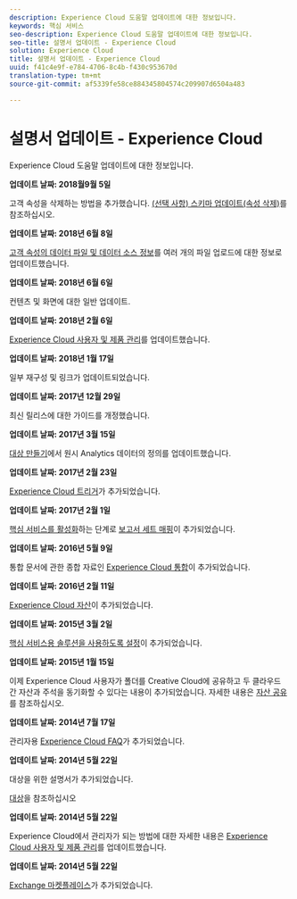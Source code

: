 ```yaml
---
description: Experience Cloud 도움말 업데이트에 대한 정보입니다.
keywords: 핵심 서비스
seo-description: Experience Cloud 도움말 업데이트에 대한 정보입니다.
seo-title: 설명서 업데이트 - Experience Cloud
solution: Experience Cloud
title: 설명서 업데이트 - Experience Cloud
uuid: f41c4e9f-e784-4706-8c4b-f430c953670d
translation-type: tm+mt
source-git-commit: af5339fe58ce884345804574c209907d6504a483

---
```



# 설명서 업데이트 - Experience Cloud

Experience Cloud 도움말 업데이트에 대한 정보입니다.

**업데이트 날짜: 2018월9월 5일**

고객 속성을 삭제하는 방법을 추가했습니다. [(선택 사항) 스키마 업데이트(속성 삭제)](attributes/t-crs-usecase.md#task_6568898BB7C44A42ABFB86532B89063C)를 참조하십시오.

**업데이트 날짜: 2018년 6월 8일**

[고객 속성의 데이터 파일 및 데이터 소스 정보](attributes/crs-data-file.md#concept_DE908F362DF24172BFEF48E1797DAF19)를 여러 개의 파일 업로드에 대한 정보로 업데이트했습니다.

**업데이트 날짜: 2018년 6월 6일**

컨텐츠 및 화면에 대한 일반 업데이트.

**업데이트 날짜: 2018년 2월 6일**

[Experience Cloud 사용자 및 제품 관리](admin-getting-started/admin-getting-started.md#topic_3FCB4099640647E3B2411ADBFCE81909)를 업데이트했습니다.

**업데이트 날짜: 2018년 1월 17일**

일부 재구성 및 링크가 업데이트되었습니다.

**업데이트 날짜: 2017년 12월 29일**

최신 릴리스에 대한 가이드를 개정했습니다.

**업데이트 날짜: 2017년 3월 15일**

[대상 만들기](audience-library/t-audience-create.md#task_37F407F58BF9459493BB8E968CDFE737)에서 원시 Analytics 데이터의 정의를 업데이트했습니다.

**업데이트 날짜: 2017년 2월 23일**

[Experience Cloud 트리거](activation/triggers.md#concept_887B30241B3E4DB0A2553B2996E2D4FB)가 추가되었습니다.

**업데이트 날짜: 2017년 2월 1일**

[핵심 서비스를 활성화](core-services/core-services.md#concept_07ED1D5C64234E77976E6D572E78FB9C)하는 단계로 [보고서 세트 매핑](core-services/core-services.md#concept_apg_zq2_rw)이 추가되었습니다.

**업데이트 날짜: 2016년 5월 9일**

통합 문서에 관한 종합 자료인 [Experience Cloud 통합](marketing-cloud-integrations.md#concept_9E6D3E37D1E3452E8CCCFA92AF034F90)이 추가되었습니다.

**업데이트 날짜: 2016년 2월 11일**

[Experience Cloud 자산](experience-cloud-assets/experience-cloud-assets.md#concept_DDA5224C907D4A4F817D795DA0ED64D0)이 추가되었습니다.

**업데이트 날짜: 2015년 3월 2일**

[핵심 서비스용 솔루션을 사용하도록 설정](core-services/core-services.md#concept_07ED1D5C64234E77976E6D572E78FB9C)이 추가되었습니다.

**업데이트 날짜: 2015년 1월 15일**

이제 Experience Cloud 사용자가 폴더를 Creative Cloud에 공유하고 두 클라우드 간 자산과 주석을 동기화할 수 있다는 내용이 추가되었습니다. 자세한 내용은 [자산 공유](experience-cloud-assets/creative-cloud.md#concept_3E5A34C3459047D5965F900788A9BA68)를 참조하십시오.

**업데이트 날짜: 2014년 7월 17일**

관리자용 [Experience Cloud FAQ](admin-getting-started/faq.md#concept_13219B4E51784577B6FF78AAA203DE91)가 추가되었습니다.

**업데이트 날짜: 2014년 5월 22일**

대상을 위한 설명서가 추가되었습니다.

[대상](audience-library/audience-library.md#topic_679810123CAA4E0CA4FA3417FB0100C7)을 참조하십시오

**업데이트 날짜: 2014년 5월 22일**

Experience Cloud에서 관리자가 되는 방법에 대한 자세한 내용은 [Experience Cloud 사용자 및 제품 관리](admin-getting-started/admin-getting-started.md#topic_3FCB4099640647E3B2411ADBFCE81909)를 업데이트했습니다.

**업데이트 날짜: 2014년 5월 22일**

[Exchange 마켓플레이스](exchange.md#concept_E07F16F070544B82B56527A845C41D59)가 추가되었습니다.
